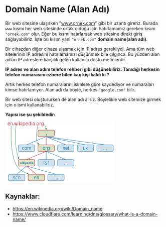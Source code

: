 # Domain Name (Alan Adı)

Bir web sitesine ulaşırken "www.ornek.com" gibi bir uzantı gireriz. Burada `www` kısmı her web sitesinde ortak olduğu için hatırlamamız gereken kısım `"ornek.com"` olur. Eğer bu kısmı hatırlarsak web sitesine direkt giriş sağlayabiliriz. İşte bu kısım yani `"ornek.com"` **domain name(alan adı)**.

Bir cihazdan diğer cihaza ulaşmak için IP adres gerekliydi. Ama tüm web sitelerinin IP adresini hatırlamamızı düşünmek bile çılgınca. Bu yüzden alan adları IP adreslere karşılık gelen kullanıcı dostu metinlerdir. 

**IP adres ve alan adını telefon rehberi gibi düşünebiliriz. Tanıdığı herkesin telefon numarasını ezbere bilen kaç kişi kaldı ki ?**

Artık herkes telefon numaralarını isimlere göre kaydediyor ve numaraları kimse hatırlamıyor. Alan adı da böyle, herkes `"google.com"` bilir.

Bir web sitesi oluştururken de alan adı alırız. Böylelikle web sitemize girmek için o ismi kullanabiliriz.

**Yapısı ise şu şekildedir:**

![hierarchy](https://raw.githubusercontent.com/Kodluyoruz/taskforce/main/basics-for-everyone/domain-name/figures/hierarchy_domain_name.png) 

## Kaynaklar:

- https://en.wikipedia.org/wiki/Domain_name
- https://www.cloudflare.com/learning/dns/glossary/what-is-a-domain-name/
